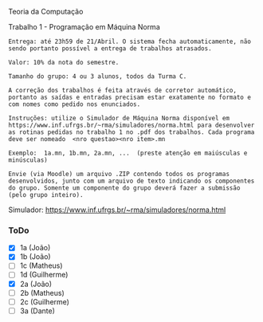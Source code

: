 Teoria da Computação

Trabalho 1 - Programação em Máquina Norma

    Entrega: até 23h59 de 21/Abril. O sistema fecha automaticamente, não sendo portanto possível a entrega de trabalhos atrasados.
    
    Valor: 10% da nota do semestre.
    
    Tamanho do grupo: 4 ou 3 alunos, todos da Turma C.
    
    A correção dos trabalhos é feita através de corretor automático, portanto as saídas e entradas precisam estar exatamente no formato e com nomes como pedido nos enunciados.
    
    Instruções: utilize o Simulador de Máquina Norma disponível em https://www.inf.ufrgs.br/~rma/simuladores/norma.html para desenvolver as rotinas pedidas no trabalho 1 no .pdf dos trabalhos. Cada programa deve ser nomeado  <nro questao><nro item>.mn

    Exemplo:  1a.mn, 1b.mn, 2a.mn, ...  (preste atenção em maiúsculas e minúsculas)

    Envie (via Moodle) um arquivo .ZIP contendo todos os programas desenvolvidos, junto com um arquivo de texto indicando os componentes do grupo. Somente um componente do grupo deverá fazer a submissão (pelo grupo inteiro).

Simulador:
https://www.inf.ufrgs.br/~rma/simuladores/norma.html

### ToDo

- [x] 1a (João)
- [x] 1b (João)
- [ ] 1c (Matheus)
- [ ] 1d (Guilherme)
- [x] 2a (João)
- [ ] 2b (Matheus)
- [ ] 2c (Guilherme)
- [ ] 3a (Dante)
